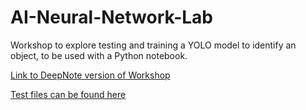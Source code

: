# AI-Neural-Network-Lab
Workshop to explore testing and training a YOLO model to identify an object, to be used with a Python notebook.

[Link to DeepNote version of Workshop](https://deepnote.com/workspace/ETech-Chargers-Robotics-61e4fee6-8fdd-4e97-964e-f495e9154ca9/project/AI-Neural-Network-Workshop-109450fa-7cfe-4df8-bce9-2b09b2e26773/notebook/AINeuralNetworkWorkshop-b38f3882e8d849d9864f6bc5027e2259?utm_source=share-modal&utm_medium=product-shared-content&utm_campaign=notebook&utm_content=109450fa-7cfe-4df8-bce9-2b09b2e26773)

[Test files can be found here](https://drive.google.com/drive/folders/1Mza5cQSjcyxMqx-Vm16WW-GJFhBq6DEx?usp=sharing)
